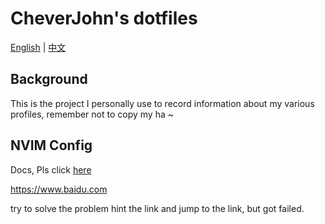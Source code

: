 # CheverJohn's dotfiles

[English](README.md) | [中文](README-zh.md)

## Background

This is the project I personally use to record information about my various profiles, remember not to copy my ha ~

## NVIM Config

Docs, Pls click [here](nvim/README.md)

https://www.baidu.com

try to solve the problem hint the link and jump to the link, but got failed.
